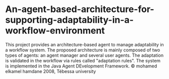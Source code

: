 # An-agent-based-architecture-for-supporting-adaptability-in-a-workflow-environment
This project provides an architecture-based agent to manage adaptability in a workflow system. The proposed architecture is mainly composed of two types of agents: an agent manager and several user agents. The adaptation is validated in the workflow via rules called "adaptation rules". The system is implemented in the Java Agent DEvelopment Framework. 
© mohamed elkamel hamdane 2008, Tébessa university
